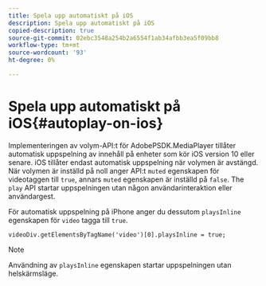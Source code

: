 ```yaml
---
title: Spela upp automatiskt på iOS
description: Spela upp automatiskt på iOS
copied-description: true
source-git-commit: 02ebc3548a254b2a6554f1ab34afbb3ea5f09bb8
workflow-type: tm+mt
source-wordcount: '93'
ht-degree: 0%

---
```


# Spela upp automatiskt på iOS{#autoplay-on-ios}

Implementeringen av volym-API:t för AdobePSDK.MediaPlayer tillåter automatisk uppspelning av innehåll på enheter som kör iOS version 10 eller senare. iOS tillåter endast automatisk uppspelning när volymen är avstängd. När volymen är inställd på noll anger API:t `muted` egenskapen för videotaggen till `true`, annars `muted` egenskapen är inställd på `false`. The `play` API startar uppspelningen utan någon användarinteraktion eller användargest.

För automatisk uppspelning på iPhone anger du dessutom `playsInline` egenskapen för `video` tagga till `true`.

```
videoDiv.getElementsByTagName('video')[0].playsInline = true;
```

>[!NOTE]
>
>Användning av `playsInline` egenskapen startar uppspelningen utan helskärmsläge.
